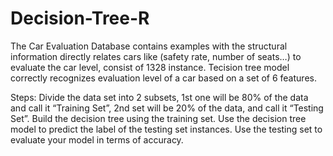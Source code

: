 # Decision-Tree-R

The Car Evaluation Database contains examples with the structural information directly relates cars like (safety rate, number of seats…) to evaluate the car level, consist of 1328 instance.
Tecision tree model correctly recognizes evaluation level of a car based on a set of 6 features. 

Steps:
Divide the data set into 2 subsets, 1st one will be 80% of the data and call it “Training Set”, 2nd set will be 20% of the data, and call it “Testing Set”.
Build the decision tree using the training set.
Use the decision tree model to predict the label of the testing set instances.
Use the testing set to evaluate your model in terms of accuracy.

